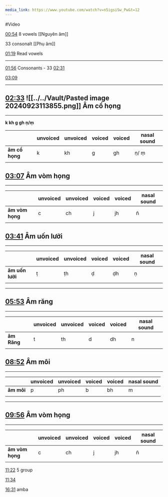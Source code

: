 ```yaml
---
media_link: https://www.youtube.com/watch?v=n5igsiSw_Pw&t=12
---
```

#Video

[00:54](https://www.youtube.com/watch?t=54&v=n5igsiSw_Pw)
8 vowels
[[Nguyên âm]]

33
consonalt
[[Phụ âm]]

[01:19](https://www.youtube.com/watch?t=79&v=n5igsiSw_Pw)
Read 
vowels

---
[01:56](https://www.youtube.com/watch?t=116&v=n5igsiSw_Pw)
Consonants - 33
[02:31](https://www.youtube.com/watch?t=151&v=n5igsiSw_Pw)

[03:09](https://www.youtube.com/watch?t=189&v=n5igsiSw_Pw)


---
[02:33](https://www.youtube.com/watch?t=153&v=n5igsiSw_Pw)
![[../../Vault/Pasted image 20240923113855.png]]
**Âm cổ họng**
---
---
**k kh g gh ṇ/ṃ** 


|                | unvoiced | unvoiced | voiced | voiced | nasal sound |
| -------------- | -------- | -------- | ------ | ------ | ----------- |
| **âm cổ họng** | k        | kh       | g      | gh     | ṇ/ ṃ        |
|                |          |          |        |        |             |

[03:07](https://www.youtube.com/watch?t=187&v=n5igsiSw_Pw)
**Âm vòm họng**
---
---

|                 | unvoiced | unvoiced | voiced | voiced | nasal sound |
| --------------- | -------- | -------- | ------ | ------ | ----------- |
| **âm vòm họng** | c        | ch       | j      | jh     | ñ           |
|                 |          |          |        |        |             |

[03:41](https://www.youtube.com/watch?t=221&v=n5igsiSw_Pw)
**Âm uốn lưỡi**
---
---


|                 | unvoiced | unvoiced | voiced | voiced | nasal sound |
| --------------- | -------- | -------- | ------ | ------ | ----------- |
| **âm uốn lưỡi** | ṭ        | ṭh       | ḍ      | ḍh     | ṇ           |
|                 |          |          |        |        |             |

---
[05:53](https://www.youtube.com/watch?t=353&v=n5igsiSw_Pw)
**Âm răng**
---
---

|             | unvoiced | unvoiced | voiced | voiced | nasal sound |
| ----------- | -------- | -------- | ------ | ------ | ----------- |
| **âm Răng** | t        | th       | d      | dh     | n           |
|             |          |          |        |        |             |

[08:52](https://www.youtube.com/watch?t=532&v=n5igsiSw_Pw)
**Âm môi**
---
---

|            | unvoiced | unvoiced | voiced | voiced | nasal sound |
| ---------- | -------- | -------- | ------ | ------ | ----------- |
| **âm môi** | p        | ph       | b      | bh     | m           |
|            |          |          |        |        |             |

---

[09:56](https://www.youtube.com/watch?t=596&v=n5igsiSw_Pw)
**Âm vòm họng**
---
---

|                 | unvoiced | unvoiced | voiced | voiced | nasal sound |
| --------------- | -------- | -------- | ------ | ------ | ----------- |
| **âm vòm họng** | c        | ch       | j      | jh     | ñ           |
|                 |          |          |        |        |             |

[11:22](https://www.youtube.com/watch?t=682&v=n5igsiSw_Pw)
5 group


[11:34](https://www.youtube.com/watch?t=694&v=n5igsiSw_Pw)



[16:31](https://www.youtube.com/watch?t=991&v=n5igsiSw_Pw)
amba